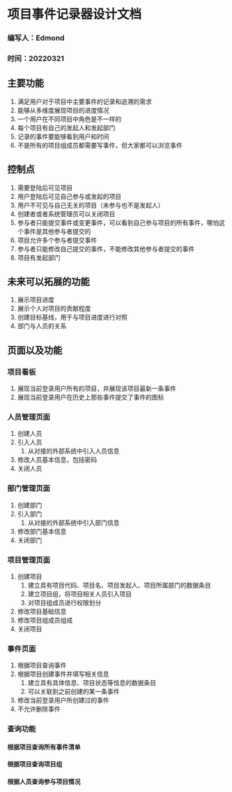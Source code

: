 # 项目事件记录器设计文档
### 编写人：Edmond
### 时间：20220321
## 主要功能
1. 满足用户对于项目中主要事件的记录和追溯的需求
2. 能够从多维度展现项目的进度情况
3. 一个用户在不同项目中角色是不一样的
4. 每个项目有自己的发起人和发起部门
5. 记录的事件要能够看到用户和时间
6. 不是所有的项目组成员都需要写事件，但大家都可以浏览事件
## 控制点
1. 需要登陆后可见项目
2. 用户登陆后可见自己参与或发起的项目
3. 用户不可见与自己无关的项目（未参与也不是发起人）
4. 创建者或者系统管理员可以关闭项目
5. 参与者只能提交事件或变更事件，可以看到自己参与项目的所有事件，哪怕这个事件是其他参与者提交的
6. 项目允许多个参与者提交事件
7. 参与者只能修改自己提交的事件，不能修改其他参与者提交的事件
8. 项目有发起部门
## 未来可以拓展的功能
1. 展示项目进度
2. 展示个人对项目的贡献程度
3. 创建目标基线，用于与项目进度进行对照
4. 部门与人员的关系
## 页面以及功能
### 项目看板
1. 展现当前登录用户所有的项目，并展现该项目最新一条事件
2. 展现当前登录用户在历史上那些事件提交了事件的图标
### 人员管理页面
1. 创建人员
2. 引入人员
   1. 从对接的外部系统中引入人员信息
3. 修改人员基本信息，包括密码
4. 关闭人员
### 部门管理页面
1. 创建部门
2. 引入部门
   1. 从对接的外部系统中引入部门信息
3. 修改部门基本信息
4. 关闭部门
### 项目管理页面
1. 创建项目
   1. 建立具有项目代码、项目名、项目发起人、项目所属部门的数据条目
   2. 建立项目组，将项目相关人员引入项目
   3. 对项目组成员进行权限划分
2. 修改项目基础信息
3. 修改项目组成员组成
4. 关闭项目
### 事件页面
1. 根据项目查询事件
2. 根据项目创建事件并填写相关信息
   1. 建立具有具体信息、项目状态等信息的数据条目
   2. 可以关联到之前创建的某一条事件
3. 修改当前登录用户所创建过的事件
4. 不允许删除事件
### 查询功能
#### 根据项目查询所有事件清单
#### 根据项目查询项目组
#### 根据人员查询参与项目情况